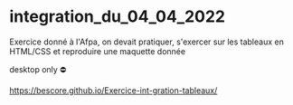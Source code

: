 # integration_du_04_04_2022

Exercice donné à l'Afpa, on devait pratiquer, s'exercer sur les tableaux en HTML/CSS et reproduire une maquette donnée

desktop only ⛔

https://bescore.github.io/Exercice-int-gration-tableaux/

